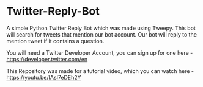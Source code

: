 # Twitter-Reply-Bot

A simple Python Twitter Reply Bot which was made using Tweepy.
This bot will search for tweets that mention our bot account. Our bot will reply to the mention tweet if it contains a question.

You will need a Twitter Developer Account, you can sign up for one here - https://developer.twitter.com/en

This Repository was made for a tutorial video, which you can watch here - https://youtu.be/IAsI7eDEh2Y
